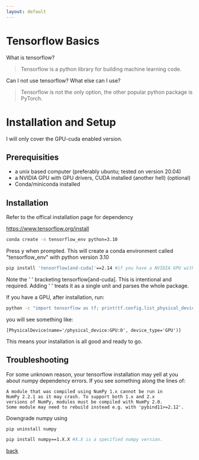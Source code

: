 ```yaml
---
layout: default
---
```


# Tensorflow Basics

What is tensorflow?

> Tensorflow is a python library for building machine learning code.

Can I not use tensorflow? What else can I use?

> Tensorflow is not the only option, the other popular python package is PyTorch.


# Installation and Setup

I will only cover the GPU-cuda enabled version.

## Prerequisities 

* a unix based computer (preferably ubuntu; tested on version 20.04)
* a NVIDIA GPU with GPU drivers, CUDA installed (another hell) (optional)
* Conda/miniconda installed

## Installation

Refer to the offical installation page for dependency

https://www.tensorflow.org/install

```sh
conda create -n tensorflow_env python=3.10
```

Press y when prompted. This will create a conda environment called "tensorflow_env" with python version 3.10

```sh
pip install 'tensorflow[and-cuda]'==2.14 #if you have a NVIDIA GPU with CUDA support
```

Note the \' \' bracketing tensorflow\[and-cuda]. This is intentional and required. Adding \' \' treats it as a single unit and parses the whole package.

If you have a GPU, after installation, run:

```sh
python -c "import tensorflow as tf; print(tf.config.list_physical_devices('GPU'))"
```
you will see something like:
```
[PhysicalDevice(name='/physical_device:GPU:0', device_type='GPU')]
```

This means your installation is all good and ready to go.


## Troubleshooting

For some unknown reason, your tensorflow installation may yell at you about numpy dependency errors. 
If you see something along the lines of:
```
A module that was compiled using NumPy 1.x cannot be run in
NumPy 2.2.1 as it may crash. To support both 1.x and 2.x
versions of NumPy, modules must be compiled with NumPy 2.0.
Some module may need to rebuild instead e.g. with 'pybind11>=2.12'.
```
Downgrade numpy using
```sh
pip uninstall numpy

pip install numpy==1.X.X #X.X is a specified numpy version.
```

[back](../)